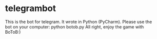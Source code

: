 # telegrambot

This is the bot for telegram. It wrote in Python (PyCharm).
Please use the bot on your computer:
python botob.py
All right, enjoy the game with BoToB:)
